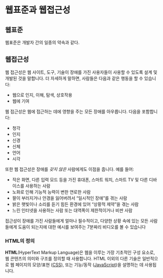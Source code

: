 # 웹표준과 웹접근성

## 웹표준
웹표준은 개발자 간의 일종의 약속과 같다.

## 웹접근성
웹 접근성은 웹 사이트, 도구, 기술이 장애를 가진 사용자들이 사용할 수 있도록 설계 및 개발된 것을 말합니다. 더 자세하게 말하면, 사람들은 다음과 같은 행동을 할 수 있습니다:

-   웹으로 인지, 이해, 탐색, 상호작용
-   웹에 기여

웹 접근성은 웹에 접근하는 데에 영향을 주는 모든 장애를 아우릅니다. 다음을 포함합니다:

-   청각
-   인지
-   신경
-   신체
-   언어
-   시각

또한 웹 접근성은 장애를  _갖지 않은_  사람에게도 이점을 줍니다. 예를 들어:

-   작은 화면, 다른 입력 모드 등을 가진 휴대폰, 스마트 워치, 스마트 TV 및 다른 디바이스를 사용하는 사람
-   노화로 인해 기능적 능력이 변한 연로한 사람
-   팔이 부러지거나 안경을 잃어버려서 “일시적인 장애”를 겪는 사람
-   밝은 햇빛이나 소리를 듣기 힘든 환경에 있어 “상황적 제약”을 겪는 사람
-   느린 인터넷을 사용하는 사람 또는 대역폭이 제한적이거나 비싼 사람

접근성이 장애를 가진 사람들에게 얼마나 필수적이고, 다양한 상황 속에 있는 모든 사람들에게 도움이 되는지에 대한 예시를 보여주는 7분짜리 비디오를 볼 수 있습니다



### HTML의 정의
**HTML**(HyperText Markup Language)은 웹을 이루는 가장 기초적인 구성 요소로, 
웹 콘텐츠의 의미와 구조를 정의할 때 사용합니다. HTML 이외의 다른 기술은 일반적으로 
웹 페이지의 모양/표현 ([CSS](https://developer.mozilla.org/ko/docs/Web/CSS)), 또는 
기능/동작 ([JavaScript](https://developer.mozilla.org/ko/docs/Web/JavaScript))을 설명하는 데 사용됩니다.